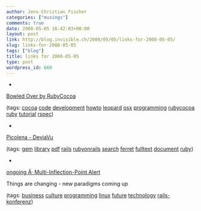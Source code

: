 ```yaml
---
author: Jens-Christian Fischer
categories: ["musings"]
comments: true
date: 2008-05-05 16:42:03+00:00
layout: post
link: http://blog.invisible.ch/2008/05/05/links-for-2008-05-05/
slug: links-for-2008-05-05
tags: ["blog"]
title: links for 2008-05-05
type: post
wordpress_id: 660
---
```



	
  * 
		

[Bowled Over by RubyCocoa](http://blog.8thlight.com/articles/2008/04/20/bowled-over-by-rubycocoa)


		

(tags: [cocoa](http://del.icio.us/jaycee/cocoa) [code](http://del.icio.us/jaycee/code) [development](http://del.icio.us/jaycee/development) [howto](http://del.icio.us/jaycee/howto) [leopard](http://del.icio.us/jaycee/leopard) [osx](http://del.icio.us/jaycee/osx) [programming](http://del.icio.us/jaycee/programming) [rubycocoa](http://del.icio.us/jaycee/rubycocoa) [ruby](http://del.icio.us/jaycee/ruby) [tutorial](http://del.icio.us/jaycee/tutorial) [rspec](http://del.icio.us/jaycee/rspec))


	

	
  * 
		

[Picolena - DevjaVu](http://picolena.devjavu.com/)


		

(tags: [gem](http://del.icio.us/jaycee/gem) [library](http://del.icio.us/jaycee/library) [pdf](http://del.icio.us/jaycee/pdf) [rails](http://del.icio.us/jaycee/rails) [rubyonrails](http://del.icio.us/jaycee/rubyonrails) [search](http://del.icio.us/jaycee/search) [ferret](http://del.icio.us/jaycee/ferret) [fulltext](http://del.icio.us/jaycee/fulltext) [document](http://del.icio.us/jaycee/document) [ruby](http://del.icio.us/jaycee/ruby))


	

	
  * 
		

[ongoing Â· Multi-Inflection-Point Alert](http://www.tbray.org/ongoing/When/200x/2008/04/24/Inflection)


		

Things are changing - new paradigms coming up


		

(tags: [business](http://del.icio.us/jaycee/business) [culture](http://del.icio.us/jaycee/culture) [programming](http://del.icio.us/jaycee/programming) [linux](http://del.icio.us/jaycee/linux) [future](http://del.icio.us/jaycee/future) [technology](http://del.icio.us/jaycee/technology) [rails-konferenz](http://del.icio.us/jaycee/rails-konferenz))


	



